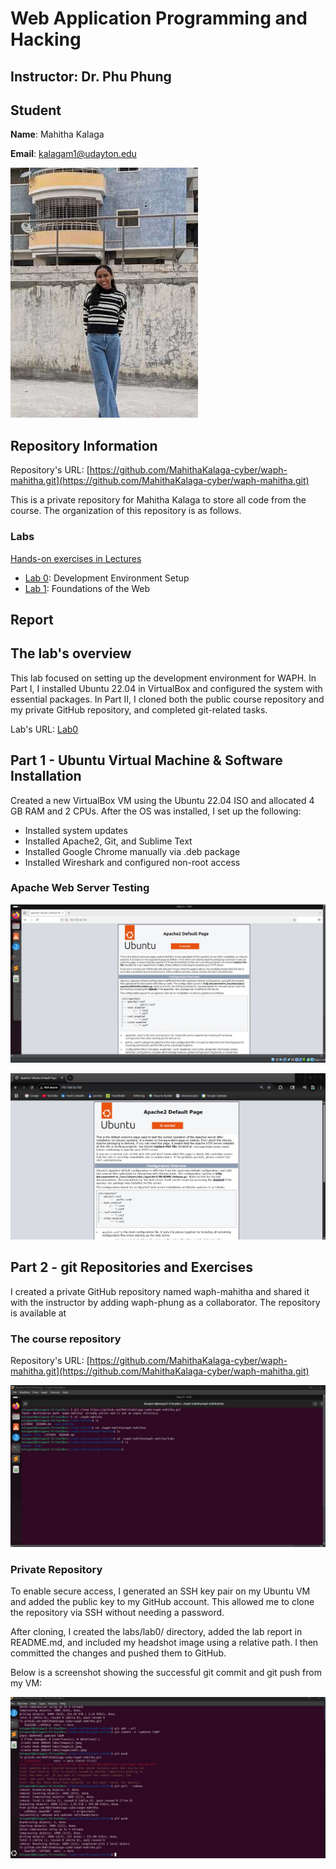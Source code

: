 # Web Application Programming and Hacking

## Instructor: Dr. Phu Phung

## Student

**Name**: Mahitha Kalaga

**Email**: [kalagam1@udayton.edu](kalagam1@udayton.edu)

![Mahitha's headshot](../../images/mahi.jpeg)

## Repository Information

Repository's URL: [https://github.com/MahithaKalaga-cyber/waph-mahitha.git](https://github.com/MahithaKalaga-cyber/waph-mahitha.git)

This is a private repository for Mahitha Kalaga to store all code from the course. The organization of this repository is as follows.

### Labs

[Hands-on exercises in Lectures](labs)

- [Lab 0](labs/lab0): Development Environment Setup
- [Lab 1](labs/lab1): Foundations of the Web

## Report

## The lab's overview

This lab focused on setting up the development environment for WAPH. In Part I, I installed Ubuntu 22.04 in VirtualBox and configured the system with essential packages. In Part II, I cloned both the public course repository and my private GitHub repository, and completed git-related tasks.

Lab's URL: [Lab0](https://github.com/MahithaKalaga-cyber/waph-mahitha/tree/main/labs/lab0)

## Part 1 -  Ubuntu Virtual Machine & Software Installation

Created a new VirtualBox VM using the Ubuntu 22.04 ISO and allocated 4 GB RAM and 2 CPUs. After the OS was installed, I set up the following:

- Installed system updates
- Installed Apache2, Git, and Sublime Text
- Installed Google Chrome manually via .deb package
- Installed Wireshark and configured non-root access

### Apache Web Server Testing

![Apache Web Server in my Ubuntu VM](../../images/2.jpeg)

![Apache Web Server in my laptop browser](../../images/1.jpeg)

## Part 2 - git Repositories and Exercises

I created a private GitHub repository named waph-mahitha and shared it with the instructor by adding waph-phung as a collaborator. The repository is available at

### The course repository

Repository's URL: [https://github.com/MahithaKalaga-cyber/waph-mahitha.git](https://github.com/MahithaKalaga-cyber/waph-mahitha.git)

![Course Repository](../../images/3.jpeg)

### Private Repository

To enable secure access, I generated an SSH key pair on my Ubuntu VM and added the public key to my GitHub account. This allowed me to clone the repository via SSH without needing a password.

After cloning, I created the labs/lab0/ directory, added the lab report in README.md, and included my headshot image using a relative path. I then committed the changes and pushed them to GitHub.

Below is a screenshot showing the successful git commit and git push from my VM:

![Changes Commited](../../images/4.jpeg)



